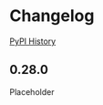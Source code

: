 # Changelog

[PyPI History][1]

[1]: https://pypi.org/project/google-cloud-error-reporting/#history

## 0.28.0

Placeholder

